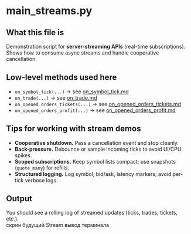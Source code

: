 # main_streams.py

## What this file is

Demonstration script for **server-streaming APIs** (real-time subscriptions).
Shows how to consume async streams and handle cooperative cancellation.

## Low‑level methods used here

- `on_symbol_tick(...)` → see [on_symbol_tick.md](../MT4Account/Streams/on_symbol_tick.md)
- `on_trade(...)` → see [on_trade.md](../MT4Account/Streams/on_trade.md)
- `on_opened_orders_tickets(...)` → see [on_opened_orders_tickets.md](../MT4Account/Streams/on_opened_orders_tickets.md)
- `on_opened_orders_profit(...)` → see [on_opened_orders_profit.md](../MT4Account/Streams/on_opened_orders_profit.md)

## Tips for working with stream demos

- **Cooperative shutdown.** Pass a cancellation event and stop cleanly.
- **Back-pressure.** Debounce or sample incoming ticks to avoid UI/CPU spikes.
- **Scoped subscriptions.** Keep symbol lists compact; use snapshots (`quote_many`) for refills.
- **Structured logging.** Log symbol, bid/ask, latency markers; avoid per-tick verbose logs.

## Output

You should see a rolling log of streamed updates (ticks, trades, tickets, etc.).  
скрин будущий Stream вывод терминала
